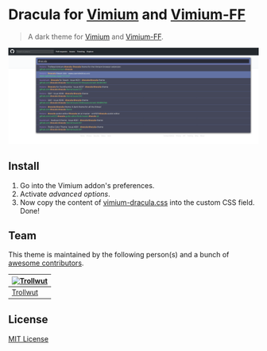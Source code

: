 # Dracula for [Vimium](https://vimium.github.io/) and [Vimium-FF](https://addons.mozilla.org/en-US/firefox/addon/vimium-ff/)

> A dark theme for [Vimium](https://vimium.github.io/) and [Vimium-FF](https://addons.mozilla.org/en-US/firefox/addon/vimium-ff/).


![Screenshot](preview.png)

## Install

1. Go into the Vimium addon's preferences.
2. Activate *advanced options*.
3. Now copy the content of [vimium-dracula.css](./vimium-dracula.css) into the custom CSS field. Done!

## Team

This theme is maintained by the following person(s) and a bunch of [awesome contributors](https://github.com/dracula/template/graphs/contributors).

| [![Trollwut](https://avatars1.githubusercontent.com/u/3462975?s=460&v=4)](https://github.com/Trollwut) |
| --- |
| [Trollwut](https://github.com/Trollwut) |

## License

[MIT License](./LICENSE)
